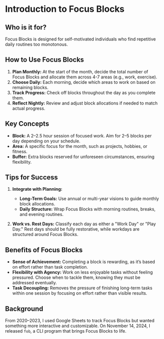 # Introduction to Focus Blocks

## Who is it for?  
Focus Blocks is designed for self-motivated individuals who find repetitive daily routines too monotonous.  

## How to Use Focus Blocks  
1. **Plan Monthly:** At the start of the month, decide the total number of Focus Blocks and allocate them across 4-7 areas (e.g., work, exercise).  
2. **Choose Daily:** Each morning, decide which areas to work on based on remaining blocks.  
3. **Track Progress:** Check off blocks throughout the day as you complete them.  
4. **Reflect Nightly:** Review and adjust block allocations if needed to match actual progress.  

## Key Concepts  

- **Block:** A 2–2.5 hour session of focused work. Aim for 2–5 blocks per day depending on your schedule.  
- **Area:** A specific focus for the month, such as projects, hobbies, or fitness.  
- **Buffer:** Extra blocks reserved for unforeseen circumstances, ensuring flexibility.  

## Tips for Success  

1. **Integrate with Planning:**  
   - **Long-Term Goals:** Use annual or multi-year visions to guide monthly block allocations.  
   - **Daily Structure:** Wrap Focus Blocks with morning routines, breaks, and evening routines.  

2. **Work vs. Rest Days:** Classify each day as either a "Work Day" or "Play Day." Rest days should be fully restorative, while workdays are structured around Focus Blocks. 

## Benefits of Focus Blocks  

- **Sense of Achievement:** Completing a block is rewarding, as it’s based on effort rather than task completion.  
- **Flexibility with Agency:** Work on less enjoyable tasks without feeling pressured. Choose when to tackle them, knowing they must be addressed eventually.  
- **Task Decoupling:** Removes the pressure of finishing long-term tasks within one session by focusing on effort rather than visible results.  

## Background  

From 2020–2023, I used Google Sheets to track Focus Blocks but wanted something more interactive and customizable. On November 14, 2024, I released `fob`, a CLI program that brings Focus Blocks to life.  